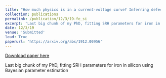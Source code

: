 ```yaml
---
title: "How much physics is in a current-voltage curve? Inferring defect properties from photovoltaic device measurements"
collection: publications
permalink: /publication/12/3/19-fe_si
excerpt: 'Last big chunk of my PhD, fitting SRH parameters for iron in silicon using Bayesian parameter estimation'
date: 12/3/19
venue: 'Submitted'
lead: True
paperurl: 'https://arxiv.org/abs/1912.00956'
---
```


<a href='https://arxiv.org/abs/1912.00956'>Download paper here</a>

Last big chunk of my PhD, fitting SRH parameters for iron in silicon using Bayesian parameter estimation
